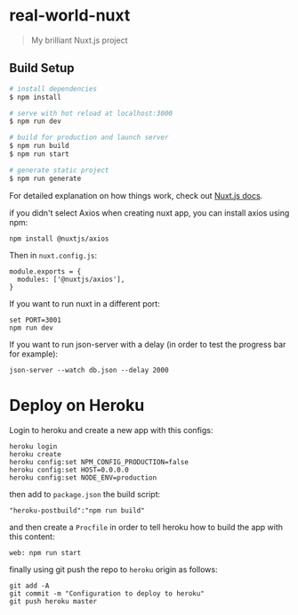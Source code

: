 # real-world-nuxt

> My brilliant Nuxt.js project

## Build Setup

``` bash
# install dependencies
$ npm install

# serve with hot reload at localhost:3000
$ npm run dev

# build for production and launch server
$ npm run build
$ npm run start

# generate static project
$ npm run generate
```

For detailed explanation on how things work, check out [Nuxt.js docs](https://nuxtjs.org).

if you didn't select Axios when creating nuxt app, you can install axios using npm:
```
npm install @nuxtjs/axios
```
Then in `nuxt.config.js`:
```
module.exports = {
  modules: ['@nuxtjs/axios'],
}
```

If you want to run nuxt in a different port:
```
set PORT=3001
npm run dev
```
If you want to run json-server with a delay (in order to test the progress bar for example):
```
json-server --watch db.json --delay 2000
```
# Deploy on Heroku

Login to heroku and create a new app with this configs:
```
heroku login
heroku create
heroku config:set NPM_CONFIG_PRODUCTION=false
heroku config:set HOST=0.0.0.0
heroku config:set NODE_ENV=production
```
then add to `package.json` the build script:
```
"heroku-postbuild":"npm run build"
```
and then create a `Procfile` in order to tell heroku how to build the app with this content:
```
web: npm run start
```
finally using git push the repo to `heroku` origin as follows:
```
git add -A
git commit -m "Configuration to deploy to heroku"
git push heroku master
```
